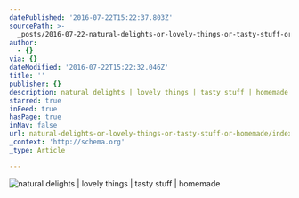 ```yaml
---
datePublished: '2016-07-22T15:22:37.803Z'
sourcePath: >-
  _posts/2016-07-22-natural-delights-or-lovely-things-or-tasty-stuff-or-homemade.md
author:
  - {}
via: {}
dateModified: '2016-07-22T15:22:32.046Z'
title: ''
publisher: {}
description: natural delights | lovely things | tasty stuff | homemade
starred: true
inFeed: true
hasPage: true
inNav: false
url: natural-delights-or-lovely-things-or-tasty-stuff-or-homemade/index.html
_context: 'http://schema.org'
_type: Article

---
```

![natural delights | lovely things | tasty stuff | homemade](https://the-grid-user-content.s3-us-west-2.amazonaws.com/5508da5d-7ffc-43d2-a8af-1502a9a5258b.jpg)